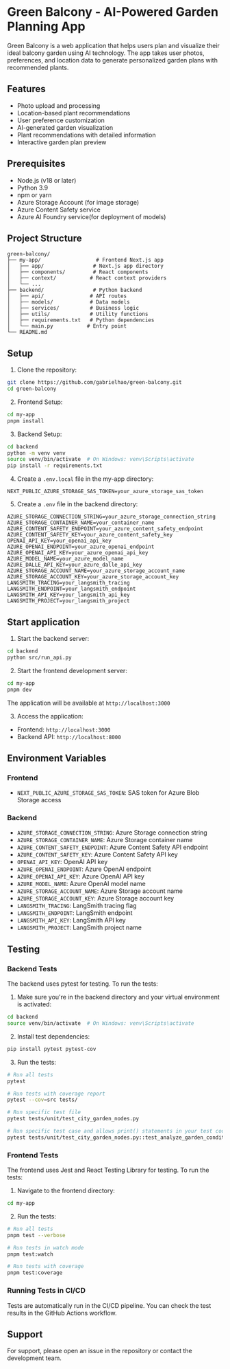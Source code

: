 # Green Balcony - AI-Powered Garden Planning App

Green Balcony is a web application that helps users plan and visualize their ideal balcony garden using AI technology. The app takes user photos, preferences, and location data to generate personalized garden plans with recommended plants.

## Features

- Photo upload and processing
- Location-based plant recommendations
- User preference customization
- AI-generated garden visualization
- Plant recommendations with detailed information
- Interactive garden plan preview

## Prerequisites

- Node.js (v18 or later)
- Python 3.9
- npm or yarn
- Azure Storage Account (for image storage)
- Azure Content Safety service
- Azure AI Foundry service(for deployment of models)

## Project Structure

```
green-balcony/
├── my-app/                  # Frontend Next.js app
│   ├── app/                # Next.js app directory
│   ├── components/         # React components
│   ├── context/           # React context providers
│   └── ...
├── backend/                # Python backend
│   ├── api/               # API routes
│   ├── models/            # Data models
│   ├── services/          # Business logic
│   ├── utils/             # Utility functions
│   ├── requirements.txt   # Python dependencies
│   └── main.py           # Entry point
└── README.md
```

## Setup

1. Clone the repository:
```bash
git clone https://github.com/gabrielhao/green-balcony.git
cd green-balcony
```

2. Frontend Setup:
```bash
cd my-app
pnpm install
```

3. Backend Setup:
```bash
cd backend
python -m venv venv
source venv/bin/activate  # On Windows: venv\Scripts\activate
pip install -r requirements.txt
```

4. Create a `.env.local` file in the my-app directory:
```env
NEXT_PUBLIC_AZURE_STORAGE_SAS_TOKEN=your_azure_storage_sas_token
```

5. Create a `.env` file in the backend directory:
```env
AZURE_STORAGE_CONNECTION_STRING=your_azure_storage_connection_string
AZURE_STORAGE_CONTAINER_NAME=your_container_name
AZURE_CONTENT_SAFETY_ENDPOINT=your_azure_content_safety_endpoint
AZURE_CONTENT_SAFETY_KEY=your_azure_content_safety_key
OPENAI_API_KEY=your_openai_api_key
AZURE_OPENAI_ENDPOINT=your_azure_openai_endpoint
AZURE_OPENAI_API_KEY=your_azure_openai_api_key
AZURE_MODEL_NAME=your_azure_model_name
AZURE_DALLE_API_KEY=your_azure_dalle_api_key
AZURE_STORAGE_ACCOUNT_NAME=your_azure_storage_account_name
AZURE_STORAGE_ACCOUNT_KEY=your_azure_storage_account_key
LANGSMITH_TRACING=your_langsmith_tracing
LANGSMITH_ENDPOINT=your_langsmith_endpoint
LANGSMITH_API_KEY=your_langsmith_api_key
LANGSMITH_PROJECT=your_langsmith_project
```

## Start application

1. Start the backend server:
```bash
cd backend
python src/run_api.py
```

2. Start the frontend development server:
```bash
cd my-app
pnpm dev
```

The application will be available at `http://localhost:3000`

3. Access the application:
- Frontend: `http://localhost:3000`
- Backend API: `http://localhost:8000`

## Environment Variables

### Frontend
- `NEXT_PUBLIC_AZURE_STORAGE_SAS_TOKEN`: SAS token for Azure Blob Storage access

### Backend
- `AZURE_STORAGE_CONNECTION_STRING`: Azure Storage connection string
- `AZURE_STORAGE_CONTAINER_NAME`: Azure Storage container name
- `AZURE_CONTENT_SAFETY_ENDPOINT`: Azure Content Safety API endpoint
- `AZURE_CONTENT_SAFETY_KEY`: Azure Content Safety API key
- `OPENAI_API_KEY`: OpenAI API key
- `AZURE_OPENAI_ENDPOINT`: Azure OpenAI endpoint
- `AZURE_OPENAI_API_KEY`: Azure OpenAI API key
- `AZURE_MODEL_NAME`: Azure OpenAI model name
- `AZURE_STORAGE_ACCOUNT_NAME`: Azure Storage account name
- `AZURE_STORAGE_ACCOUNT_KEY`: Azure Storage account key
- `LANGSMITH_TRACING`: LangSmith tracing flag
- `LANGSMITH_ENDPOINT`: LangSmith endpoint
- `LANGSMITH_API_KEY`: LangSmith API key
- `LANGSMITH_PROJECT`: LangSmith project name

## Testing

### Backend Tests
The backend uses pytest for testing. To run the tests:

1. Make sure you're in the backend directory and your virtual environment is activated:
```bash
cd backend
source venv/bin/activate  # On Windows: venv\Scripts\activate
```

2. Install test dependencies:
```bash
pip install pytest pytest-cov
```

3. Run the tests:
```bash
# Run all tests
pytest

# Run tests with coverage report
pytest --cov=src tests/

# Run specific test file
pytest tests/unit/test_city_garden_nodes.py

# Run specific test case and allows print() statements in your test code to be shown in the terminal.
pytest tests/unit/test_city_garden_nodes.py::test_analyze_garden_conditions -s
```

### Frontend Tests
The frontend uses Jest and React Testing Library for testing. To run the tests:

1. Navigate to the frontend directory:
```bash
cd my-app
```

2. Run the tests:
```bash
# Run all tests
pnpm test --verbose

# Run tests in watch mode
pnpm test:watch

# Run tests with coverage
pnpm test:coverage
```

### Running Tests in CI/CD
Tests are automatically run in the CI/CD pipeline. You can check the test results in the GitHub Actions workflow.

## Support

For support, please open an issue in the repository or contact the development team.